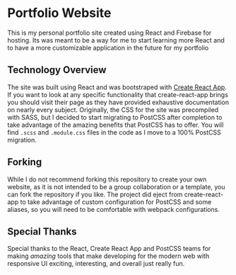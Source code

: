 # Portfolio Website

This is my personal portfolio site created using React and Firebase for hosting. Its was meant to be a way for me to start learning more React and to have a more customizable application in the future for my portfolio

## Technology Overview

The site was built using React and was bootstraped with [Create React App](https://github.com/facebook/create-react-app). If you want to look at any specific functionality that create-react-app brings you should visit their page as they have provided exhaustive documentation on nearly every subject. Originally, the CSS for the site was precompiled with SASS, but I decided to start migrating to PostCSS after completion to take advantage of the amazing benefits that PostCSS has to offer. You will find `.scss` and `.module.css` files in the code as I move to a 100% PostCSS migration.

## Forking

While I do not recommend forking this repository to create your own website, as it is not intended to be a group collaboration or a template, you can fork the repository if you like. The project did eject from create-react-app to take advantage of custom configuration for PostCSS and some aliases, so you will need to be comfortable with webpack configurations.

## Special Thanks

Special thanks to the React, Create React App and PostCSS teams for making _amazing_ tools that make developing for the modern web with responsive UI exciting, interesting, and overall just really fun.